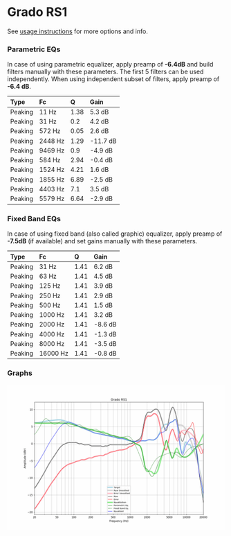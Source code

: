 # Grado RS1
See [usage instructions](https://github.com/jaakkopasanen/AutoEq#usage) for more options and info.

### Parametric EQs
In case of using parametric equalizer, apply preamp of **-6.4dB** and build filters manually
with these parameters. The first 5 filters can be used independently.
When using independent subset of filters, apply preamp of **-6.4 dB**.

| Type    | Fc      |    Q | Gain     |
|:--------|:--------|:-----|:---------|
| Peaking | 11 Hz   | 1.38 | 5.3 dB   |
| Peaking | 31 Hz   | 0.2  | 4.2 dB   |
| Peaking | 572 Hz  | 0.05 | 2.6 dB   |
| Peaking | 2448 Hz | 1.29 | -11.7 dB |
| Peaking | 9469 Hz | 0.9  | -4.9 dB  |
| Peaking | 584 Hz  | 2.94 | -0.4 dB  |
| Peaking | 1524 Hz | 4.21 | 1.6 dB   |
| Peaking | 1855 Hz | 6.89 | -2.5 dB  |
| Peaking | 4403 Hz | 7.1  | 3.5 dB   |
| Peaking | 5579 Hz | 6.64 | -2.9 dB  |

### Fixed Band EQs
In case of using fixed band (also called graphic) equalizer, apply preamp of **-7.5dB**
(if available) and set gains manually with these parameters.

| Type    | Fc       |    Q | Gain    |
|:--------|:---------|:-----|:--------|
| Peaking | 31 Hz    | 1.41 | 6.2 dB  |
| Peaking | 63 Hz    | 1.41 | 4.5 dB  |
| Peaking | 125 Hz   | 1.41 | 3.9 dB  |
| Peaking | 250 Hz   | 1.41 | 2.9 dB  |
| Peaking | 500 Hz   | 1.41 | 1.5 dB  |
| Peaking | 1000 Hz  | 1.41 | 3.2 dB  |
| Peaking | 2000 Hz  | 1.41 | -8.6 dB |
| Peaking | 4000 Hz  | 1.41 | -1.3 dB |
| Peaking | 8000 Hz  | 1.41 | -3.5 dB |
| Peaking | 16000 Hz | 1.41 | -0.8 dB |

### Graphs
![](./Grado%20RS1.png)
